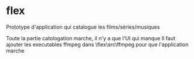 # flex
Prototype d'application qui catalogue les films/séries/musiques


Toute la partie catologation marche, il n'y a que l'UI qui manque
Il faut ajouter les executables ffmpeg dans \flex\src\ffmpeg pour que l'application marche
